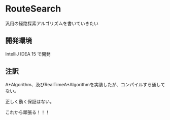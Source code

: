 # RouteSearch
汎用の経路探索アルゴリズムを書いていきたい

## 開発環境
IntelliJ IDEA 15 で開発

## 注訳
A\*Algorithm、及びRealTimeA\*Algorithmを実装したが、コンパイルすら通してない。

正しく動く保証はない。

これから頑張る！！！
